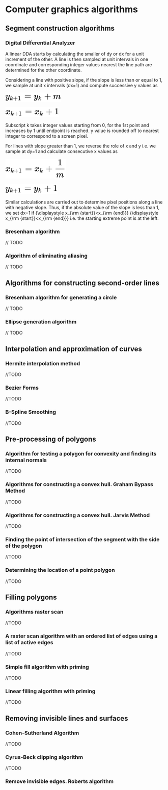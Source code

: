 # Computer graphics algorithms

## Segment construction algorithms
   
### Digital Differential Analyzer
A linear DDA starts by calculating the smaller of dy or dx for a unit increment of the other. A line is then sampled at unit intervals in one coordinate and corresponding integer values nearest the line path are determined for the other coordinate.

Considering a line with positive slope, if the slope is less than or equal to 1, we sample at unit x intervals (dx=1) and compute successive y values as

![](readme_images/d89b23e1fb8f448f204338609ba0c951f7444166.svg)

![](readme_images/56702997e6d5296ae61c9aff4f6017e4ee02aaf7.svg)

Subscript k takes integer values starting from 0, for the 1st point and increases by 1 until endpoint is reached. y value is rounded off to nearest integer to correspond to a screen pixel.

For lines with slope greater than 1, we reverse the role of x and y i.e. we sample at dy=1 and calculate consecutive x values as

![](readme_images/da75e954230f9cf6150ddd14770bd668ef0b66b4.svg)

![](readme_images/4b4ab7512f7b3d8ce8c07fc3657bf6b5aef3c989.svg)

Similar calculations are carried out to determine pixel positions along a line with negative slope. Thus, if the absolute value of the slope is less than 1, we set dx=1 if {\displaystyle x_{\rm {start}}<x_{\rm {end}}} {\displaystyle x_{\rm {start}}<x_{\rm {end}}} i.e. the starting extreme point is at the left.

### Bresenham algorithm
// TODO

### Algorithm of eliminating aliasing
// TODO

## Algorithms for constructing second-order lines

### Bresenham algorithm for generating a circle
// TODO

### Ellipse generation algorithm
// TODO

## Interpolation and approximation of curves

### Hermite interpolation method
//TODO

### Bezier Forms
//TODO

### B-Spline Smoothing
//TODO

## Pre-processing of polygons

### Algorithm for testing a polygon for convexity and finding its internal normals
//TODO

### Algorithms for constructing a convex hull. Graham Bypass Method
//TODO

### Algorithms for constructing a convex hull. Jarvis Method
//TODO

### Finding the point of intersection of the segment with the side of the polygon
//TODO

### Determining the location of a point polygon
//TODO

## Filling polygons

### Algorithms raster scan
//TODO

### A raster scan algorithm with an ordered list of edges using a list of active edges
//TODO

### Simple fill algorithm with priming
//TODO

### Linear filling algorithm with priming
//TODO

## Removing invisible lines and surfaces

### Cohen-Sutherland Algorithm
//TODO

### Cyrus-Beck clipping algorithm
//TODO

### Remove invisible edges. Roberts algorithm